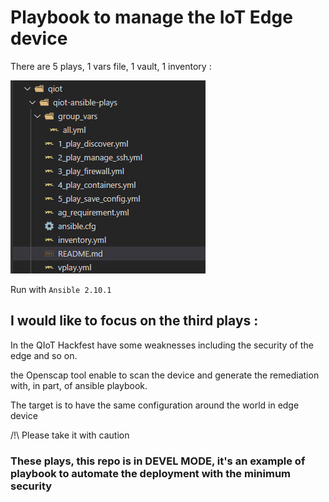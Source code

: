 # Playbook to manage the IoT Edge device

There are 5 plays, 1 vars file, 1 vault, 1 inventory :  

![show](img/show.png)

Run with ``Ansible 2.10.1``

## I would like to focus on the third plays :

In the QIoT Hackfest have some weaknesses including the security of the edge and so on.  

the Openscap tool enable to scan the device and generate the remediation with, in part, of ansible playbook.  

The target is  to have the same configuration around the world in edge device

/!\ Please take it with caution

### These plays, this repo is in DEVEL MODE, it's an example of playbook to automate the deployment with the minimum security
